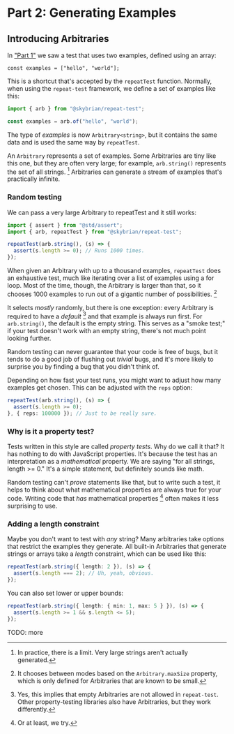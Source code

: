 # Part 2: Generating Examples

## Introducing Arbitraries

In ["Part 1"]("../1_getting_started.md") we saw a test that uses two examples, defined using an array:

```
const examples = ["hello", "world"];
```

This is a shortcut that's accepted by the `repeatTest` function. Normally, when using the `repeat-test` framework, we define a set of examples like this:

```ts
import { arb } from "@skybrian/repeat-test";

const examples = arb.of("hello", "world");
```

The type of *examples* is now `Arbitrary<string>`, but it contains the same data and is used the same way by `repeatTest`.

An `Arbitrary` represents a set of examples. Some Arbitraries are tiny like this one, but they are often very large; for example, `arb.string()` represents the set of all strings. [^1] Arbitraries can generate a stream of examples that's practically infinite.

### Random testing

We can pass a very large Arbitrary to repeatTest and it still works:

```ts
import { assert } from "@std/assert";
import { arb, repeatTest } from "@skybrian/repeat-test";

repeatTest(arb.string(), (s) => {
  assert(s.length >= 0); // Runs 1000 times.
});
```

When given an Arbitrary with up to a thousand examples, `repeatTest` does an exhaustive test, much like iterating over a list of examples using a for loop. Most of the time, though, the Arbitrary is larger than that, so it chooses 1000 examples to run out of a gigantic number of possibilities. [^2]

It selects *mostly* randomly, but there is one exception: every Arbitrary is required to have a *default* [^3] and that example is always run first. For `arb.string()`, the default is the empty string. This serves as a "smoke test;" if your test doesn't work with an empty string, there's not much point looking further.

Random testing can never guarantee that your code is free of bugs, but it tends to do a good job of flushing out *trivial* bugs, and it's more likely to surprise you by finding a bug that you didn't think of.

Depending on how fast your test runs, you might want to adjust how many examples get chosen. This can be adjusted with the `reps` option:

```ts
repeatTest(arb.string(), (s) => {
  assert(s.length >= 0);
}, { reps: 100000 }); // Just to be really sure.
```

### Why is it a property test?

Tests written in this style are called *property tests*. Why do we call it that? It has nothing to do with JavaScript properties. It's because the test has an interpretation as a *mathematical* property. We are saying "for all strings, length >= 0." It's a simple statement, but definitely sounds like math.

Random testing can't *prove* statements like that, but to write such a test, it helps to think about what mathematical properties are always true for your code. Writing code that *has* mathematical properties [^4] often makes it less surprising to use.

### Adding a length constraint

Maybe you don't want to test with *any* string? Many arbitraries take options that restrict the examples they generate. All built-in Arbitraries that generate strings or arrays take a *length* constraint, which can be used like this:

```ts
repeatTest(arb.string({ length: 2 }), (s) => {
  assert(s.length === 2); // Uh, yeah, obvious.
});
```

You can also set lower or upper bounds:

```ts
repeatTest(arb.string({ length: { min: 1, max: 5 } }), (s) => {
  assert(s.length >= 1 && s.length <= 5);
});
```

TODO: more

[^1]: In practice, there is a limit. Very large strings aren't actually generated.

[^2]: It chooses between modes based on the `Arbitrary.maxSize` property, which is only defined for Arbitraries that are known to be small.

[^3]: Yes, this implies that empty Arbitraries are not allowed in `repeat-test`. Other property-testing libraries also have Arbitraries, but they work differently.

[^4]: Or at least, we try.
